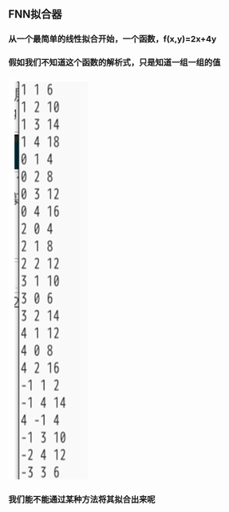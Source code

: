 ## FNN拟合器 #

### 从一个最简单的线性拟合开始，一个函数，f(x,y)=2x+4y #
### 假如我们不知道这个函数的解析式，只是知道一组一组的值 #
### ![Alt text](../img/FNNfit/trn.png) #
### 我们能不能通过某种方法将其拟合出来呢 #
